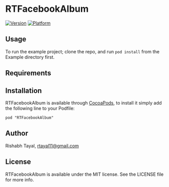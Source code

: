# RTFacebookAlbum

[![Version](http://cocoapod-badges.herokuapp.com/v/RTFacebookAlbum/badge.png)](http://cocoadocs.org/docsets/RTFacebookAlbum)
[![Platform](http://cocoapod-badges.herokuapp.com/p/RTFacebookAlbum/badge.png)](http://cocoadocs.org/docsets/RTFacebookAlbum)

## Usage

To run the example project; clone the repo, and run `pod install` from the Example directory first.

## Requirements

## Installation

RTFacebookAlbum is available through [CocoaPods](http://cocoapods.org), to install
it simply add the following line to your Podfile:

    pod "RTFacebookAlbum"

## Author

Rishabh Tayal, rtayal11@gmail.com

## License

RTFacebookAlbum is available under the MIT license. See the LICENSE file for more info.

